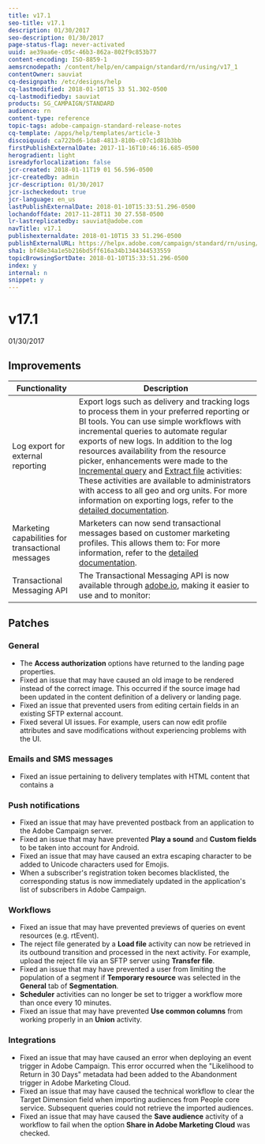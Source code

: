 ```yaml
---
title: v17.1
seo-title: v17.1
description: 01/30/2017
seo-description: 01/30/2017
page-status-flag: never-activated
uuid: ae39aa6e-c05c-46b3-862a-802f9c853b77
content-encoding: ISO-8859-1
aemsrcnodepath: /content/help/en/campaign/standard/rn/using/v17_1
contentOwner: sauviat
cq-designpath: /etc/designs/help
cq-lastmodified: 2018-01-10T15 33 51.302-0500
cq-lastmodifiedby: sauviat
products: SG_CAMPAIGN/STANDARD
audience: rn
content-type: reference
topic-tags: adobe-campaign-standard-release-notes
cq-template: /apps/help/templates/article-3
discoiquuid: ca722bd6-1da8-4813-810b-c07c1d81b3bb
firstPublishExternalDate: 2017-11-16T10:46:16.685-0500
herogradient: light
isreadyforlocalization: false
jcr-created: 2018-01-11T19 01 56.596-0500
jcr-createdby: admin
jcr-description: 01/30/2017
jcr-ischeckedout: true
jcr-language: en_us
lastPublishExternalDate: 2018-01-10T15:33:51.296-0500
lochandoffdate: 2017-11-28T11 30 27.558-0500
lr-lastreplicatedby: sauviat@adobe.com
navTitle: v17.1
publishexternaldate: 2018-01-10T15 33 51.296-0500
publishExternalURL: https://helpx.adobe.com/campaign/standard/rn/using/v17_1.html
sha1: bf48e34a1e5b216bd5ff616a34b1344344533559
topicBrowsingSortDate: 2018-01-10T15:33:51.296-0500
index: y
internal: n
snippet: y
---
```


# v17.1

01/30/2017

## Improvements

|  Functionality  | Description  |
|---|---|
|  Log export for external reporting  | Export logs such as delivery and tracking logs to process them in your preferred reporting or BI tools. You can use simple workflows with incremental queries to automate regular exports of new logs. In addition to the log resources availability from the resource picker, enhancements were made to the [Incremental query](../../automating/using/incremental-query.md) and [Extract file](../../automating/using/extract-file.md) activities: These activities are available to administrators with access to all geo and org units. For more information on exporting logs, refer to the [detailed documentation](../../automating/using/exporting-logs.md).  |
|  Marketing capabilities for transactional messages  | Marketers can now send transactional messages based on customer marketing profiles. This allows them to: For more information, refer to the [detailed documentation](../../channels/using/profile-transactional-messages.md).  |
|  Transactional Messaging API  | The Transactional Messaging API is now available through [adobe.io](https://docs.campaign.adobe.com/doc/standard/en/adobeio.html), making it easier to use and to monitor:  |

## Patches

### General

* The **Access authorization** options have returned to the landing page properties.
* Fixed an issue that may have caused an old image to be rendered instead of the correct image. This occurred if the source image had been updated in the content definition of a delivery or landing page.
* Fixed an issue that prevented users from editing certain fields in an existing SFTP external account.
* Fixed several UI issues. For example, users can now edit profile attributes and save modifications without experiencing problems with the UI.

### Emails and SMS messages

* Fixed an issue pertaining to delivery templates with HTML content that contains a

### Push notifications

* Fixed an issue that may have prevented postback from an application to the Adobe Campaign server.
* Fixed an issue that may have prevented **Play a sound** and **Custom fields** to be taken into account for Android.
* Fixed an issue that may have caused an extra escaping character to be added to Unicode characters used for Emojis.
* When a subscriber's registration token becomes blacklisted, the corresponding status is now immediately updated in the application's list of subscribers in Adobe Campaign.

### Workflows

* Fixed an issue that may have prevented previews of queries on event resources (e.g. rtEvent).
* The reject file generated by a **Load file** activity can now be retrieved in its outbound transition and processed in the next activity. For example, upload the reject file via an SFTP server using **Transfer file**.
* Fixed an issue that may have prevented a user from limiting the population of a segment if **Temporary resource** was selected in the **General** tab of **Segmentation**.
* **Scheduler** activities can no longer be set to trigger a workflow more than once every 10 minutes.
* Fixed an issue that may have prevented **Use common columns** from working properly in an **Union** activity.

### Integrations

* Fixed an issue that may have caused an error when deploying an event trigger in Adobe Campaign. This error occurred when the "Likelihood to Return in 30 Days" metadata had been added to the Abandonment trigger in Adobe Marketing Cloud.
* Fixed an issue that may have caused the technical workflow to clear the Target Dimension field when importing audiences from People core service. Subsequent queries could not retrieve the imported audiences.
* Fixed an issue that may have caused the **Save audience** activity of a workflow to fail when the option **Share in Adobe Marketing Cloud** was checked.


